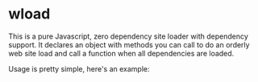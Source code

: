# wload
This is a pure Javascript, zero dependency site loader with dependency support. It declares an object with methods you can call to do an orderly web site load and call a function when all dependencies are loaded.

Usage is pretty simple, here's an example:

<pre><!--
<html><head>
<script src="scripts/wload.js"></script>
</head>
<body>
<div id="app"></div>
<script>
var ld_site = new wload;
ld_site.src_seq([{"type": "js", "url": "scripts/layered_canvas.js"}, {"type": "js", "url": "scripts/carouseljs.js"}, {"type": "js", "url": "scripts/posts.js"}, {"type": "js", "url": "scripts/webthing_ui.js"}]);
ld_site.src_file({"type": "css",  "id": "ldr_style",  "url": "the_site.css"});
ld_site.src_file({"type": "css",  "id": "cyanotype_font",  "url": "https://fontlibrary.org/face/cyanotype"});
ld_site.src_file({"type": "css",  "id": "feltpen_font",    "url": "https://fontlibrary.org/face/feltpen"});
ld_site.src_file({"type": "css",  "id": "typewriter_font", "url": "https://fontlibrary.org/face/rufscript"});
ld_site.load_all(function(){console.log('app loaded');});
</script>
</body>
</html>
</pre>
-->
